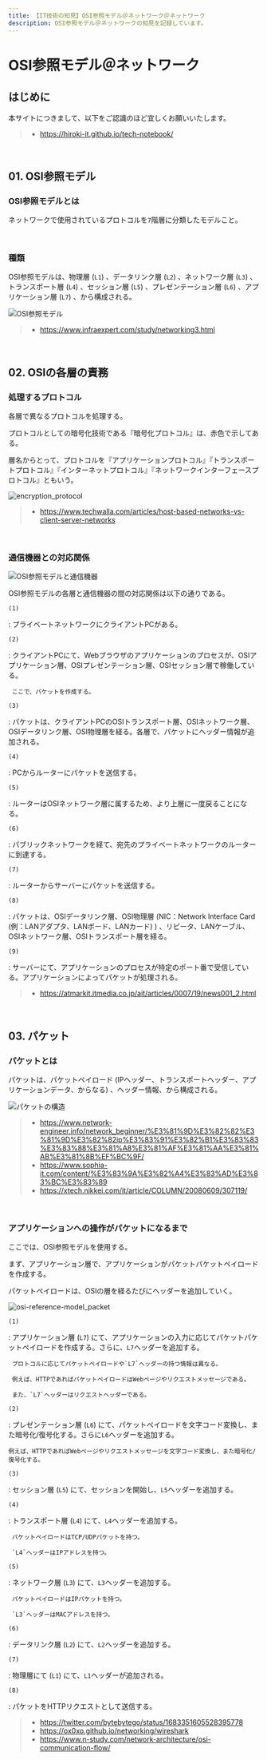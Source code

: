 ```yaml
---
title: 【IT技術の知見】OSI参照モデル＠ネットワーク＠ネットワーク
description: OSI参照モデル＠ネットワークの知見を記録しています。
---
```


# OSI参照モデル＠ネットワーク

## はじめに

本サイトにつきまして、以下をご認識のほど宜しくお願いいたします。

> - https://hiroki-it.github.io/tech-notebook/

<br>

## 01. OSI参照モデル

### OSI参照モデルとは

ネットワークで使用されているプロトコルを`7`階層に分類したモデルこと。

<br>

### 種類

OSI参照モデルは、物理層 (`L1`) 、データリンク層 (`L2`) 、ネットワーク層 (`L3`) 、トランスポート層 (`L4`) 、セッション層 (`L5`) 、プレゼンテーション層 (`L6`) 、アプリケーション層 (`L7`) 、から構成される。

![OSI参照モデル](https://raw.githubusercontent.com/hiroki-it/tech-notebook-images/master/images/OSI参照モデル.png)

> - https://www.infraexpert.com/study/networking3.html

<br>

## 02. OSIの各層の責務

### 処理するプロトコル

各層で異なるプロトコルを処理する。

プロトコルとしての暗号化技術である『暗号化プロトコル』は、赤色で示してある。

層名からとって、プロトコルを『アプリケーションプロトコル』『トランスポートプロトコル』『インターネットプロトコル』『ネットワークインターフェースプロトコル』ともいう。

![encryption_protocol](https://raw.githubusercontent.com/hiroki-it/tech-notebook-images/master/images/encryption_protocol.png)

> - https://www.techwalla.com/articles/host-based-networks-vs-client-server-networks

<br>

### 通信機器との対応関係

![OSI参照モデルと通信機器](https://raw.githubusercontent.com/hiroki-it/tech-notebook-images/master/images/OSI参照モデルと通信機器.jpg)

OSI参照モデルの各層と通信機器の間の対応関係は以下の通りである。

`(1)`

: プライベートネットワークにクライアントPCがある。

`(2)`

: クライアントPCにて、Webブラウザのアプリケーションのプロセスが、OSIアプリケーション層、OSIプレゼンテーション層、OSIセッション層で稼働している。

     ここで、パケットを作成する。

`(3)`

: パケットは、クライアントPCのOSIトランスポート層、OSIネットワーク層、OSIデータリンク層、OSI物理層を経る。各層で、パケットにヘッダー情報が追加される。

`(4)`

: PCからルーターにパケットを送信する。

`(5)`

: ルーターはOSIネットワーク層に属するため、より上層に一度戻ることになる。

`(6)`

: パブリックネットワークを経て、宛先のプライベートネットワークのルーターに到達する。

`(7)`

: ルーターからサーバーにパケットを送信する。

`(8)`

: パケットは、OSIデータリンク層、OSI物理層 (NIC：Network Interface Card (例：LANアダプタ、LANボード、LANカード) ) 、リピータ、LANケーブル、OSIネットワーク層、OSIトランスポート層を経る。

`(9)`

: サーバーにて、アプリケーションのプロセスが特定のポート番で受信している。アプリケーションによってパケットが処理される。

> - https://atmarkit.itmedia.co.jp/ait/articles/0007/19/news001_2.html

<br>

## 03. パケット

### パケットとは

パケットは、パケットペイロード (IPヘッダー、トランスポートヘッダー、アプリケーションデータ、からなる) 、ヘッダー情報、から構成される。

![パケットの構造](https://raw.githubusercontent.com/hiroki-it/tech-notebook-images/master/images/パケットの構造.jpg)

> - https://www.network-engineer.info/network_beginner/%E3%81%9D%E3%82%82%E3%81%9D%E3%82%82ip%E3%83%91%E3%82%B1%E3%83%83%E3%83%88%E3%81%A8%E3%81%AF%E3%81%AA%E3%81%AB%E3%81%8B%EF%BC%9F/
> - https://www.sophia-it.com/content/%E3%83%9A%E3%82%A4%E3%83%AD%E3%83%BC%E3%83%89
> - https://xtech.nikkei.com/it/article/COLUMN/20080609/307119/

<br>

### アプリケーションへの操作がパケットになるまで

ここでは、OSI参照モデルを使用する。

まず、アプリケーション層で、アプリケーションがパケットパケットペイロードを作成する。

パケットペイロードは、OSIの層を経るたびにヘッダーを追加していく。

![osi-reference-model_packet](https://raw.githubusercontent.com/hiroki-it/tech-notebook-images/master/images/osi-reference-model_packet.png)

`(1)`

: アプリケーション層 (`L7`) にて、アプリケーションの入力に応じてパケットパケットペイロードを作成する。さらに、`L7`ヘッダーを追加する。

     プロトコルに応じてパケットペイロードや`L7`ヘッダーの持つ情報は異なる。

     例えば、HTTPであればパケットペイロードはWebページやリクエストメッセージである。

     また、`L7`ヘッダーはリクエストヘッダーである。

`(2)`

: プレゼンテーション層 (`L6`) にて、パケットペイロードを文字コード変換し、また暗号化/復号化する。さらに`L6`ヘッダーを追加する。

    例えば、HTTPであればWebページやリクエストメッセージを文字コード変換し、また暗号化/復号化する。

`(3)`

: セッション層 (`L5`) にて、セッションを開始し、`L5`ヘッダーを追加する。

`(4)`

: トランスポート層 (`L4`) にて、`L4`ヘッダーを追加する。

     パケットペイロードはTCP/UDPパケットを持つ。

     `L4`ヘッダーはIPアドレスを持つ。

`(5)`

: ネットワーク層 (`L3`) にて、`L3`ヘッダーを追加する。

     パケットペイロードはIPパケットを持つ。

     `L3`ヘッダーはMACアドレスを持つ。

`(6)`

: データリンク層 (`L2`) にて、`L2`ヘッダーを追加する。

`(7)`

: 物理層にて (`L1`) にて、`L1`ヘッダーが追加される。

`(8)`

: パケットをHTTPリクエストとして送信する。

> - https://twitter.com/bytebytego/status/1683351605528395778
> - https://ox0xo.github.io/networking/wireshark
> - https://www.n-study.com/network-architecture/osi-communication-flow/

<br>
